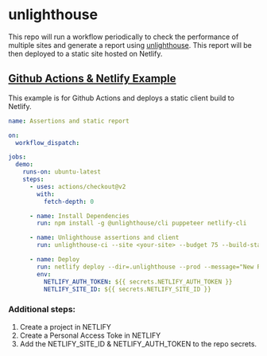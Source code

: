 # unlighthouse

This repo will run a workflow periodically to check the performance of multiple sites and generate a report using [unlighthouse](https://unlighthouse.dev). This report will be then deployed to a static site hosted on Netlify.

## [Github Actions & Netlify Example](https://unlighthouse.dev/integrations/ci#github-actions-netlify-example)

This example is for Github Actions and deploys a static client build to Netlify.

```yml
name: Assertions and static report

on:
  workflow_dispatch:

jobs:
  demo:
    runs-on: ubuntu-latest
    steps:
      - uses: actions/checkout@v2
        with:
          fetch-depth: 0

      - name: Install Dependencies
        run: npm install -g @unlighthouse/cli puppeteer netlify-cli

      - name: Unlighthouse assertions and client
        run: unlighthouse-ci --site <your-site> --budget 75 --build-static

      - name: Deploy
        run: netlify deploy --dir=.unlighthouse --prod --message="New Release Deploy from GitHub Actions"
        env:
          NETLIFY_AUTH_TOKEN: ${{ secrets.NETLIFY_AUTH_TOKEN }}
          NETLIFY_SITE_ID: ${{ secrets.NETLIFY_SITE_ID }}
```

### Additional steps:

1. Create a project in NETLIFY
2. Create a Personal Access Toke in NETLIFY
3. Add the NETLIFY_SITE_ID & NETLIFY_AUTH_TOKEN to the repo secrets.
